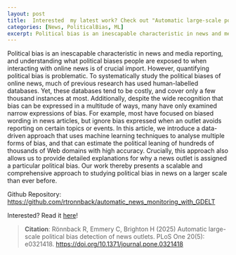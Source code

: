 ```yaml
---
layout: post
title:  Interested  my latest work? Check out "Automatic large-scale political bias detection of news outlets"
categories: [News, PoliticalBias, ML]
excerpt: Political bias is an inescapable characteristic in news and media. We introduce a data-driven approach using Machine Learning to analyse it in a globally scalable way that accounts for more manifestations of bias, and with explanations for each classification to better help understand why a news outlet is labelled as either left- or right-leaning.
---
```


Political bias is an inescapable characteristic in news and media reporting, and understanding what political biases people are exposed to when interacting with online news is of crucial import. However, quantifying political bias is problematic. To systematically study the political biases of online news, much of previous research has used human-labelled databases. Yet, these databases tend to be costly, and cover only a few thousand instances at most. Additionally, despite the wide recognition that bias can be expressed in a multitude of ways, many have only examined narrow expressions of bias. For example, most have focused on biased wording in news articles, but ignore bias expressed when an outlet avoids reporting on certain topics or events. In this article, we introduce a data-driven approach that uses machine learning techniques to analyse multiple forms of bias, and that can estimate the political leaning of hundreds of thousands of Web domains with high accuracy. Crucially, this approach also allows us to provide detailed explanations for why a news outlet is assigned a particular political bias. Our work thereby presents a scalable and comprehensive approach to studying political bias in news on a larger scale than ever before.

Github Repository: https://github.com/rtronnback/automatic_news_monitoring_with_GDELT 

Interested? Read it [here](https://journals.plos.org/plosone/article?id=10.1371/journal.pone.0321418&?utm_id=plos111&utm_source=internal&utm_medium=email&utm_campaign=author)!

> **Citation**: Rönnback R, Emmery C, Brighton H (2025) Automatic large-scale political bias detection of news outlets. PLoS One 20(5): e0321418. https://doi.org/10.1371/journal.pone.0321418

